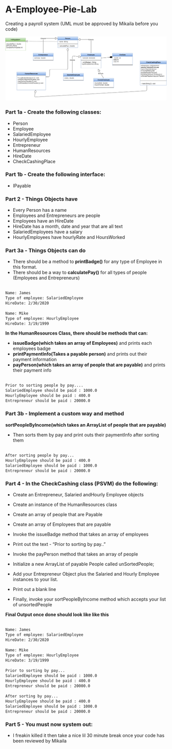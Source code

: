 # A-Employee-Pie-Lab

Creating a payroll system (UML must be approved by Mikaila before you code)


![github-small](https://github.com/Soraalam1/a-employee-pie/blob/master/PayUML.png?raw=true)



### Part 1a - Create the following classes:
- Person
- Employee
- SalariedEmployee
- HourlyEmployee
- Entrepreneur
- HumanResources
- HireDate
- CheckCashingPlace
### Part 1b - Create the following interface:
- IPayable

### Part 2 - Things Objects have
- Every Person has a name
- Employees and Entrepreneurs are people
- Employees have an HireDate
- HireDate has a month, date and year that are all text
- SalariedEmployees have a salary
- HourlyEmployees have hourlyRate and HoursWorked

### Part 3a - Things Objects can do
- There should be a method to **printBadge()** for any type of Employee in this format. 
- There should be a way to **calculatePay()** for all types of people (Employees and Entrepreneurs)
<pre><code>
Name: James
Type of employee: SalariedEmployee
HireDate: 2/30/2020

Name: Mike
Type of employee: HourlyEmployee
HireDate: 3/19/1999
</pre></code>

**In the HumanResources Class, there should be methods that can:**
- **issueBadge(which takes an array of Employees)** and prints each employees badge
- **printPaymentInfo(Takes a payable person)** and prints out their payment information
- **payPerson(which takes an array of people that are payable)** and prints their payment info
<pre><code>
Prior to sorting people by pay....
SalariedEmployee should be paid : 1000.0
HourlyEmployee should be paid : 400.0
Entrepreneur should be paid : 20000.0
</pre></code>

### Part 3b - Implement a custom way and method
**sortPeopleByIncome(which takes an ArrayList of people that are payable)**
- Then sorts them by pay and print outs their paymentInfo after sorting them
<pre><code>
After sorting people by pay...
HourlyEmployee should be paid : 400.0
SalariedEmployee should be paid : 1000.0
Entrepreneur should be paid : 20000.0
</pre></code>


### Part 4 - In the CheckCashing class (PSVM) do the following:

- Create an Entrepreneur, Salaried andHourly Employee objects
- Create an instance of the HumanResources class


- Create an array of people that are Payable
- Create an array of Employees that are payable

- Invoke the issueBadge method that takes an array of  employees

- Print out the text - “Prior to sorting by pay..”
- Invoke the payPerson method that takes an array of  people

- Initialize a new  ArrayList of payable People called unSortedPeople;
- Add your Entrepreneur Object plus the  Salaried and Hourly Employee instances to your list.

- Print out a blank line

- Finally, invoke your sortPeopleByIncome method which accepts your list of unsortedPeople

**Final Output once done should look like like this**

<pre><code>
Name: James
Type of employee: SalariedEmployee
HireDate: 2/30/2020
 
Name: Mike
Type of employee: HourlyEmployee
HireDate: 3/19/1999
 
Prior to sorting by pay...
SalariedEmployee should be paid : 1000.0
HourlyEmployee should be paid : 400.0
Entrepreneur should be paid : 20000.0

After sorting by pay...
HourlyEmployee should be paid : 400.0
SalariedEmployee should be paid : 1000.0
Entrepreneur should be paid : 20000.0
</pre></code>

### Part 5 - You must now system out:
- I freakin killed it then take a nice lil 30 minute break once your code has been reviewed by Mikaila





